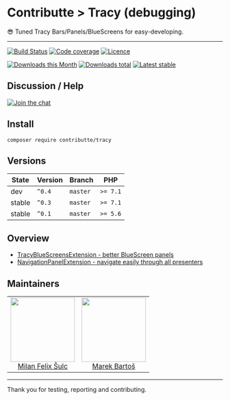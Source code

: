 # Contributte > Tracy (debugging)

:sunglasses: Tuned Tracy Bars/Panels/BlueScreens for easy-developing.

-----

[![Build Status](https://img.shields.io/travis/contributte/tracy.svg?style=flat-square)](https://travis-ci.org/contributte/tracy)
[![Code coverage](https://img.shields.io/coveralls/contributte/tracy.svg?style=flat-square)](https://coveralls.io/r/contributte/tracy)
[![Licence](https://img.shields.io/packagist/l/contributte/tracy.svg?style=flat-square)](https://packagist.org/packages/contributte/tracy)

[![Downloads this Month](https://img.shields.io/packagist/dm/contributte/tracy.svg?style=flat-square)](https://packagist.org/packages/contributte/tracy)
[![Downloads total](https://img.shields.io/packagist/dt/contributte/tracy.svg?style=flat-square)](https://packagist.org/packages/contributte/tracy)
[![Latest stable](https://img.shields.io/packagist/v/contrisbutte/tracy.svg?style=flat-square)](https://packagist.org/packages/contributte/tracy)

## Discussion / Help

[![Join the chat](https://img.shields.io/gitter/room/contributte/contributte.svg?style=flat-square)](http://bit.ly/ctteg)

## Install

```
composer require contributte/tracy
```

## Versions

| State       | Version | Branch   | PHP      |
|-------------|---------|----------|----------|
| dev         | `^0.4`  | `master` | `>= 7.1` |
| stable      | `^0.3`  | `master` | `>= 7.1` |
| stable      | `^0.1`  | `master` | `>= 5.6` |

## Overview

- [TracyBlueScreensExtension - better BlueScreen panels](https://github.com/contributte/tracy/blob/master/.docs/README.md#tracybluescreensextension)
- [NavigationPanelExtension - navigate easily through all presenters](https://github.com/contributte/tracy/blob/master/.docs/README.md#navigationpanelextension)

## Maintainers

<table>
  <tbody>
    <tr>
      <td align="center">
        <a href="https://github.com/f3l1x">
            <img width="150" height="150" src="https://avatars2.githubusercontent.com/u/538058?v=3&s=150">
        </a>
        </br>
        <a href="https://github.com/f3l1x">Milan Felix Šulc</a>
      </td>
      <td align="center">
        <a href="https://github.com/mabar">
            <img width="150" height="150" src="https://avatars0.githubusercontent.com/u/20974277?s=400&v=4">
        </a>
        </br>
        <a href="https://github.com/mabar">Marek Bartoš</a>
      </td>
    </tr>
  <tbody>
</table>

---

Thank you for testing, reporting and contributing.
